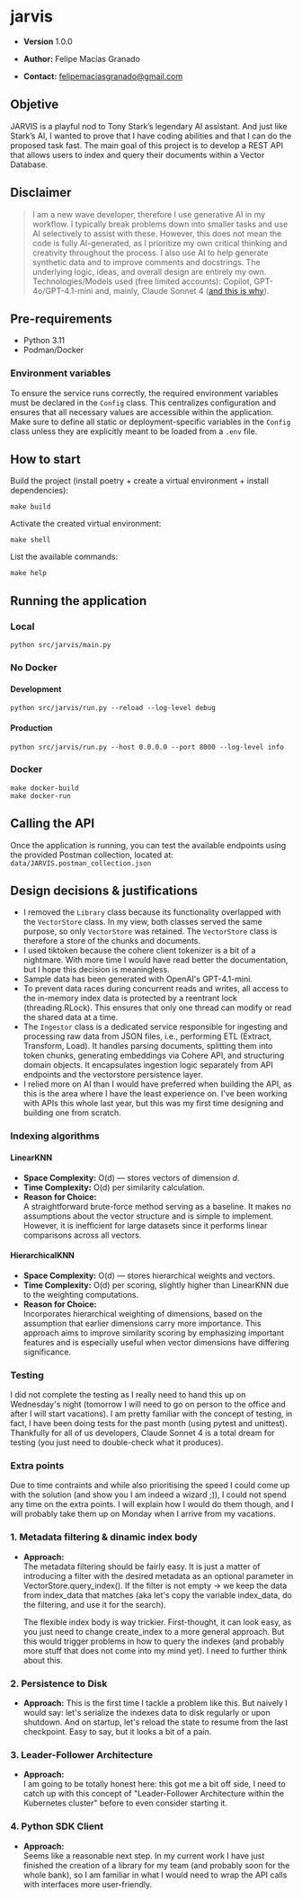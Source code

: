 # jarvis

- **Version**  1.0.0

- **Author:** Felipe Macías Granado

- **Contact:** felipemaciasgranado@gmail.com

## Objetive
JARVIS is a playful nod to Tony Stark’s legendary AI assistant. And just like Stark’s AI, I wanted to prove that I have coding abilities and that I can do the proposed task fast. The main goal of this project is to develop a REST API that allows users to index and query their documents within a Vector Database.

## Disclaimer
> I am a new wave developer, therefore I use generative AI in my workflow. I typically break problems down into smaller tasks and use AI selectively to assist with these. However, this does not mean the code is fully AI-generated, as I prioritize my own critical thinking and creativity throughout the process. I also use AI to help generate synthetic data and to improve comments and docstrings. The underlying logic, ideas, and overall design are entirely my own. Technologies/Models used (free limited accounts): Copilot, GPT-4o/GPT-4.1-mini and, mainly, Claude Sonnet 4 ([and this is why](https://livebench.ai/#/)).

## Pre-requirements

- Python 3.11
- Podman/Docker

### Environment variables

To ensure the service runs correctly, the required environment variables must be declared in the `Config` class. This centralizes configuration and ensures that all necessary values are accessible within the application. Make sure to define all static or deployment-specific variables in the `Config` class unless they are explicitly meant to be loaded from a `.env` file.

## How to start

Build the project (install poetry + create a virtual environment + install dependencies):
```
make build
```

Activate the created virtual environment:
```
make shell
```

List the available commands:
```
make help
```

## Running the application
### Local
```
python src/jarvis/main.py
```

### No Docker
#### Development
```
python src/jarvis/run.py --reload --log-level debug
```

#### Production
```
python src/jarvis/run.py --host 0.0.0.0 --port 8000 --log-level info
```

### Docker
```
make docker-build
make docker-run
```

## Calling the API
Once the application is running, you can test the available endpoints using the provided Postman collection, located at: `data/JARVIS.postman_collection.json`

## Design decisions & justifications

- I removed the `Library` class because its functionality overlapped with the `VectorStore` class. In my view, both classes served the same purpose, so only `VectorStore` was retained. The `VectorStore` class is therefore a store of the chunks and documents.
- I used tiktoken because the cohere client tokenizer is a bit of a nightmare. With more time I would have read better the documentation, but I hope this decision is meaningless.
- Sample data has been generated with OpenAI's GPT-4.1-mini.
- To prevent data races during concurrent reads and writes, all access to the in-memory index data is protected by a reentrant lock (threading.RLock). This ensures that only one thread can modify or read the shared data at a time.
- The `Ingestor` class is a dedicated service responsible for ingesting and processing raw data from JSON files, i.e., performing ETL (Extract, Transform, Load). It handles parsing documents, splitting them into token chunks, generating embeddings via Cohere API, and structuring domain objects. It encapsulates ingestion logic separately from API endpoints and the vectorstore persistence layer.
- I relied more on AI than I would have preferred when building the API, as this is the area where I have the least experience on. I've been working with APIs this whole last year, but this was my first time designing and building one from scratch.

### Indexing algorithms

#### LinearKNN

- **Space Complexity:** O(d) — stores vectors of dimension *d*.
- **Time Complexity:** O(d) per similarity calculation.
- **Reason for Choice:**  
  A straightforward brute-force method serving as a baseline. It makes no assumptions about the vector structure and is simple to implement. However, it is inefficient for large datasets since it performs linear comparisons across all vectors.

#### HierarchicalKNN

- **Space Complexity:** O(d) — stores hierarchical weights and vectors.
- **Time Complexity:** O(d) per scoring, slightly higher than LinearKNN due to the weighting computations.
- **Reason for Choice:**  
  Incorporates hierarchical weighting of dimensions, based on the assumption that earlier dimensions carry more importance. This approach aims to improve similarity scoring by emphasizing important features and is especially useful when vector dimensions have differing significance.

### Testing

I did not complete the testing as I really need to hand this up on Wednesday's night (tomorrow I will need to go on person to the office and after I will start vacations). I am pretty familiar with the concept of testing, in fact, I have been doing tests for the past month (using pytest and unittest). Thankfully for all of us developers, Claude Sonnet 4 is a total dream for testing (you just need to double-check what it produces).

### Extra points

Due to time contraints and while also prioritising the speed I could come up with the solution (and show you I am indeed a wizard ;)), I could not spend any time on the extra points. I will explain how I would do them though, and I will probably take them up on Monday when I arrive from my vacations.

### 1. Metadata filtering & dinamic index body

- **Approach:**  
  The metadata filtering should be fairly easy. It is just a matter of introducing a filter with the desired metadata as an optional parameter in VectorStore.query_index(). If the filter is not empty -> we keep the data from index_data that matches (aka let's copy the variable index_data, do the filtering, and use it for the search).

  The flexible index body is way trickier. First-thought, it can look easy, as you just need to change create_index to a more general approach. But this would trigger problems in how to query the indexes (and probably more stuff that does not come into my mind yet). I need to further think about this.

### 2. Persistence to Disk

- **Approach:**
  This is the first time I tackle a problem like this. But naively I would say: let's serialize the indexes data to disk regularly or upon shutdown. And on startup, let's reload the state to resume from the last checkpoint. Easy to say, but it looks a bit of a pain.

### 3. Leader-Follower Architecture

- **Approach:**  
  I am going to be totally honest here: this got me a bit off side, I need to catch up with this concept of "Leader-Follower Architecture within the Kubernetes cluster" before to even consider starting it.

### 4. Python SDK Client

- **Approach:**  
  Seems like a reasonable next step. In my current work I have just finished the creation of a library for my team (and probably soon for the whole bank), so I am familiar in what I would need to wrap the API calls with interfaces more user-friendly.
